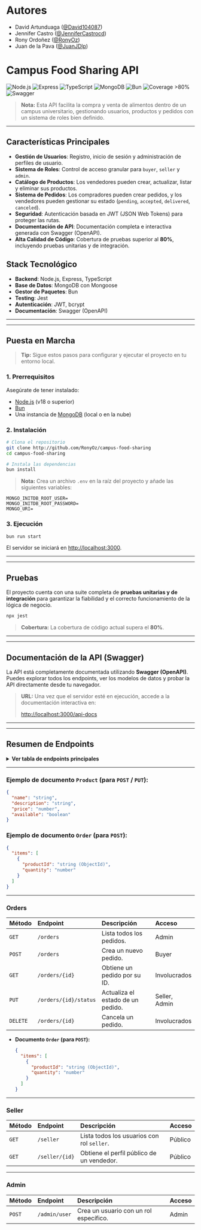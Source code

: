 # Autores

- David Artunduaga ([@David104087](https://github.com/David104087))
- Jennifer Castro ([@JenniferCastrocd](https://github.com/JenniferCastrocd))
- Rony Ordoñez ([@RonyOz](https://github.com/RonyOz))
- Juan de la Pava ([@JuanJDlp](https://github.com/JuanJDlp))
  

# Campus Food Sharing API

![Node.js](https://img.shields.io/badge/Node.js-18%2B-green?logo=node.js)
![Express](https://img.shields.io/badge/Express.js-Backend-blue?logo=express)
![TypeScript](https://img.shields.io/badge/TypeScript-Strict-blue?logo=typescript)
![MongoDB](https://img.shields.io/badge/MongoDB-Database-brightgreen?logo=mongodb)
![Bun](https://img.shields.io/badge/Bun-Package_Manager-yellow?logo=bun)
![Coverage >80%](https://img.shields.io/badge/Coverage-%3E80%25-success?logo=jest)
![Swagger](https://img.shields.io/badge/Swagger-OpenAPI-green?logo=swagger)

> **Nota:**
> Esta API facilita la compra y venta de alimentos dentro de un campus universitario, gestionando usuarios, productos y pedidos con un sistema de roles bien definido.

---



## Características Principales

- **Gestión de Usuarios**: Registro, inicio de sesión y administración de perfiles de usuario.
- **Sistema de Roles**: Control de acceso granular para `buyer`, `seller` y `admin`.
- **Catálogo de Productos**: Los vendedores pueden crear, actualizar, listar y eliminar sus productos.
- **Sistema de Pedidos**: Los compradores pueden crear pedidos, y los vendedores pueden gestionar su estado (`pending`, `accepted`, `delivered`, `canceled`).
- **Seguridad**: Autenticación basada en JWT (JSON Web Tokens) para proteger las rutas.
- **Documentación de API**: Documentación completa e interactiva generada con Swagger (OpenAPI).
- **Alta Calidad de Código**: Cobertura de pruebas superior al **80%**, incluyendo pruebas unitarias y de integración.



## Stack Tecnológico

- **Backend**: Node.js, Express, TypeScript
- **Base de Datos**: MongoDB con Mongoose
- **Gestor de Paquetes**: Bun
- **Testing**: Jest
- **Autenticación**: JWT, bcrypt
- **Documentación**: Swagger (OpenAPI)

-----



---


## Puesta en Marcha

> **Tip:** Sigue estos pasos para configurar y ejecutar el proyecto en tu entorno local.


### 1. Prerrequisitos

Asegúrate de tener instalado:

- [Node.js](https://nodejs.org/) (v18 o superior)
- [Bun](https://bun.sh/)
- Una instancia de [MongoDB](https://www.mongodb.com/) (local o en la nube)


### 2. Instalación

```bash
# Clona el repositorio
git clone http://github.com/RonyOz/campus-food-sharing
cd campus-food-sharing

# Instala las dependencias
bun install
```

> **Nota:**
> Crea un archivo `.env` en la raíz del proyecto y añade las siguientes variables:

```env
MONGO_INITDB_ROOT_USER=
MONGO_INITDB_ROOT_PASSWORD=
MONGO_URI=
```


### 3. Ejecución

```bash
bun run start
```

El servidor se iniciará en [http://localhost:3000](http://localhost:3000).

-----


---


## Pruebas

El proyecto cuenta con una suite completa de **pruebas unitarias y de integración** para garantizar la fiabilidad y el correcto funcionamiento de la lógica de negocio.

```bash
npx jest
```

> **Cobertura:** La cobertura de código actual supera el **80%**.

-----


---


## Documentación de la API (Swagger)

La API está completamente documentada utilizando **Swagger (OpenAPI)**. Puedes explorar todos los endpoints, ver los modelos de datos y probar la API directamente desde tu navegador.

> **URL:** Una vez que el servidor esté en ejecución, accede a la documentación interactiva en:
> 
> [http://localhost:3000/api-docs](http://localhost:3000/api-docs)

-----


---


## Resumen de Endpoints

<details>
<summary><strong>Ver tabla de endpoints principales</strong></summary>

A continuación se muestra una descripción general de los endpoints disponibles. Para ver los detalles completos de los cuerpos de solicitud (`request body`) y las respuestas, consulta la [documentación de Swagger](http://localhost:3000/api-docs).

### Auth

| Método | Endpoint         | Descripción                                  | Acceso  |
| :----- | :--------------- | :------------------------------------------- | :------ |
| `POST` | `/auth/signup`   | Registra un nuevo usuario (rol por defecto: `buyer`). | Público |
| `POST` | `/auth/login`    | Inicia sesión y devuelve un token JWT.       | Público |
| `GET`  | `/auth/profile`  | Obtiene el perfil del usuario autenticado.   | Logueado|

-----

### Users

| Método | Endpoint         | Descripción                           | Acceso  |
| :----- | :--------------- | :------------------------------------ | :------ |
| `GET`  | `/users`         | Lista todos los usuarios.             | Admin   |
| `GET`  | `/users/{id}`    | Obtiene un usuario por su ID.         | Logueado|
| `PUT`  | `/users/{id}`    | Actualiza un usuario por su ID.       | Logueado|
| `DELETE`| `/users/{id}`    | Elimina un usuario por su ID.         | Admin   |

-----

### Products

| Método | Endpoint         | Descripción                                    | Acceso        |
| :----- | :--------------- | :--------------------------------------------- | :------------ |
| `GET`  | `/products`      | Lista todos los productos disponibles.         | Público       |
| `POST` | `/products`      | Crea un nuevo producto.                        | Seller, Admin |
| `GET`  | `/products/{id}` | Obtiene un producto por su ID.                 | Público       |
| `PUT`  | `/products/{id}` | Actualiza un producto por su ID.               | Seller, Admin |
| `DELETE`| `/products/{id}` | Elimina un producto por su ID.                 | Seller, Admin |


</details>

---

### Ejemplo de documento `Product` (para `POST` / `PUT`):
```json
{
  "name": "string",
  "description": "string",
  "price": "number",
  "available": "boolean"
}
```

### Ejemplo de documento `Order` (para `POST`):
```json
{
  "items": [
    {
      "productId": "string (ObjectId)",
      "quantity": "number"
    }
  ]
}
```

-----

### Orders

| Método | Endpoint             | Descripción                                   | Acceso        |
| :----- | :------------------- | :-------------------------------------------- | :------------ |
| `GET`  | `/orders`            | Lista todos los pedidos.                      | Admin         |
| `POST` | `/orders`            | Crea un nuevo pedido.                         | Buyer         |
| `GET`  | `/orders/{id}`       | Obtiene un pedido por su ID.                  | Involucrados  |
| `PUT`  | `/orders/{id}/status`| Actualiza el estado de un pedido.             | Seller, Admin |
| `DELETE`| `/orders/{id}`       | Cancela un pedido.                            | Involucrados  |

  * **Documento `Order` (para `POST`):**
    ```json
    {
      "items": [
        {
          "productId": "string (ObjectId)",
          "quantity": "number"
        }
      ]
    }
    ```

-----

### Seller

| Método | Endpoint         | Descripción                                    | Acceso  |
| :----- | :--------------- | :--------------------------------------------- | :------ |
| `GET`  | `/seller`        | Lista todos los usuarios con rol `seller`.     | Público |
| `GET`  | `/seller/{id}`   | Obtiene el perfil público de un vendedor.      | Público |

-----

### Admin

| Método | Endpoint         | Descripción                           | Acceso  |
| :----- | :--------------- | :------------------------------------ | :------ |
| `POST` | `/admin/user`    | Crea un usuario con un rol específico.| Admin   |